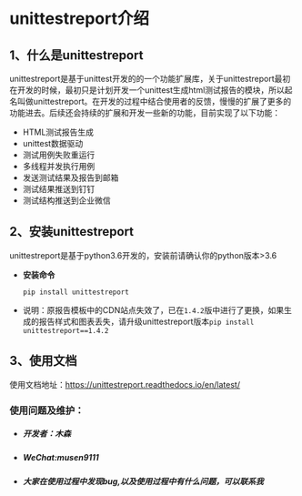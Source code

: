 # unittestreport介绍


##  1、什么是unittestreport
unittestreport是基于unittest开发的的一个功能扩展库，关于unittestreport最初在开发的时候，最初只是计划开发一个unittest生成html测试报告的模块，所以起名叫做unittestreport。在开发的过程中结合使用者的反馈，慢慢的扩展了更多的功能进去。后续还会持续的扩展和开发一些新的功能，目前实现了以下功能：

- HTML测试报告生成
- unittest数据驱动
- 测试用例失败重运行
- 多线程并发执行用例
- 发送测试结果及报告到邮箱
- 测试结果推送到钉钉
- 测试结构推送到企业微信

## 2、安装unittestreport

unittestreport是基于python3.6开发的，安装前请确认你的python版本>3.6

- **安装命令**

    `pip install unittestreport`
- 说明：原报告模板中的CDN站点失效了，已在`1.4.2`版中进行了更换，如果生成的报告样式和图表丢失，请升级unittestreport版本`pip install unittestreport==1.4.2`



## 3、使用文档

使用文档地址：https://unittestreport.readthedocs.io/en/latest/



### 使用问题及维护：

- ##### 开发者：木森

- ##### WeChat:musen9111

- ##### 大家在使用过程中发现bug,以及使用过程中有什么问题，可以联系我










